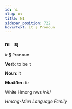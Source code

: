 ```yaml
---
id: nı
slug: nı
title: NI
sidebar_position: 722
hoverText: it § Pronoun
---
```


### nı&emsp;<span kind="abugida">ƨȷ</span>

*it* **§** Pronoun

**Verb**: to be it

**Noun**: it

**Modifier**: its

White Hmong nws /nɨ˩/

*Hmong-Mien Language Family*